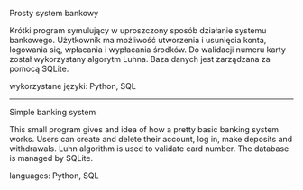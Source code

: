 Prosty system bankowy

Krótki program symulujący w uproszczony sposób działanie systemu bankowego.
Użytkownik ma możliwość utworzenia i usunięcia konta, logowania się, wpłacania i wypłacania środków. 
Do walidacji numeru karty został wykorzystany algorytm Luhna. Baza danych jest zarządzana za pomocą SQLite.

wykorzystane języki: Python, SQL

---

Simple banking system

This small program gives and idea of how a pretty basic banking system works.
Users can create and delete their account, log in, make deposits and withdrawals.
Luhn algorithm is used to validate card number. The database is managed by SQLite.

languages: Python, SQL
